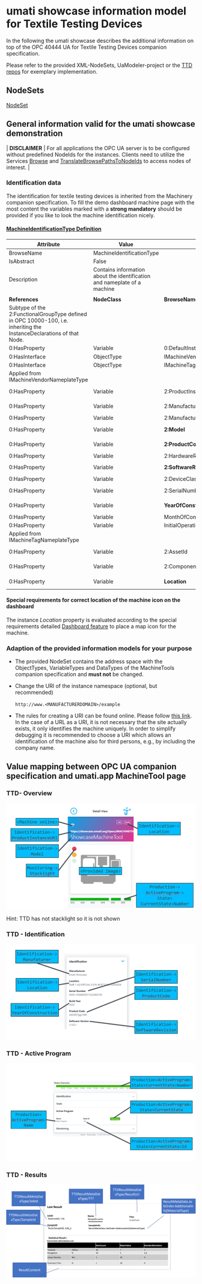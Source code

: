# umati showcase information model for Textile Testing Devices

In the following the umati showcase describes the additional information on top
of the OPC 40444 UA for Textile Testing Devices companion specification.

Please refer to the provided XML-NodeSets, UaModeler-project or the [TTD
repos](https://github.com/umati/TTD) for exemplary implementation.

## NodeSets

[NodeSet](https://github.com/OPCFoundation/UA-Nodeset/tree/latest/TTD)

## General information valid for the umati showcase demonstration

| **DISCLAIMER** | For all applications the OPC UA server is to be configured
without predefined NodeIds for the instances. Clients need to utilize the
Services [Browse](https://reference.opcfoundation.org/Core/docs/Part4/5.8.2/)
and
[TranslateBrowsePathsToNodeIds](https://reference.opcfoundation.org/Core/docs/Part4/5.8.4/)
to access nodes of interest. |

### Identification data

The identification for textile testing devices is inherited from the Machinery
companion specification. To fill the demo dashboard machine page with the most
content the variables marked with a **strong mandatory** should be provided if
you like to look the machine identification nicely.

#### [**MachineIdentificationType Definition**](https://reference.opcfoundation.org/Machinery/docs/8.6/)

| **Attribute**                                                                                                         | **Value**                                                                |                             |                 |                    |           |
| --------------------------------------------------------------------------------------------------------------------- | ------------------------------------------------------------------------ | --------------------------- | --------------- | ------------------ | --------- |
| BrowseName                                                                                                            | MachineIdentificationType                                                |                             |                 |                    |           |
| IsAbstract                                                                                                            | False                                                                    |                             |                 |                    |           |
| Description                                                                                                           | Contains information about the identification and nameplate of a machine |                             |                 |                    |           |
|                                                                                                                       |                                                                          |                             |                 |                    |           |
| **References**                                                                                                        | **NodeClass**                                                            | **BrowseName**              | **DataType**    | **TypeDefinition** | **Other** |
| Subtype of the 2:FunctionalGroupType defined in OPC 10000-100, i.e. inheriting the InstanceDeclarations of that Node. |                                                                          |                             |                 |                    |           |
| 0:HasProperty                                                                                                         | Variable                                                                 | 0:DefaultInstanceBrowseName | 0:QualifiedName | 0:PropertyType     |           |
| 0:HasInterface                                                                                                        | ObjectType                                                               | IMachineVendorNameplateType |                 |                    |           |
| 0:HasInterface                                                                                                        | ObjectType                                                               | IMachineTagNameplateType    |                 |                    |           |
| Applied from IMachineVendorNameplateType                                                                              |                                                                          |                             |                 |                    |           |
| 0:HasProperty                                                                                                         | Variable                                                                 | 2:ProductInstanceUri        | 0:String        | 0:PropertyType     | M, RO     |
| 0:HasProperty                                                                                                         | Variable                                                                 | 2:Manufacturer              | 0:LocalizedText | 0:PropertyType     | M, RO     |
| 0:HasProperty                                                                                                         | Variable                                                                 | 2:ManufacturerUri           | 0:String        | 0:PropertyType     | O, RO     |
| 0:HasProperty                                                                                                         | Variable                                                                 | **2:Model**                 | 0:LocalizedText | 0:PropertyType     | **M**, RO |
| 0:HasProperty                                                                                                         | Variable                                                                 | **2:ProductCode**           | 0:String        | 0:PropertyType     | **M**, RO |
| 0:HasProperty                                                                                                         | Variable                                                                 | 2:HardwareRevision          | 0:String        | 0:PropertyType     | O, RO     |
| 0:HasProperty                                                                                                         | Variable                                                                 | **2:SoftwareRevision**      | 0:String        | 0:PropertyType     | **M**, RO |
| 0:HasProperty                                                                                                         | Variable                                                                 | 2:DeviceClass               | 0:String        | 0:PropertyType     | O, RO     |
| 0:HasProperty                                                                                                         | Variable                                                                 | 2:SerialNumber              | 0:String        | 0:PropertyType     | M, RO     |
| 0:HasProperty                                                                                                         | Variable                                                                 | **YearOfConstruction**      | UInt16          | 0:PropertyType     | **M**, RO |
| 0:HasProperty                                                                                                         | Variable                                                                 | MonthOfConstruction         | Byte            | 0:PropertyType     | O, RO     |
| 0:HasProperty                                                                                                         | Variable                                                                 | InitialOperationDate        | DateTime        | 0:PropertyType     | O, RO     |
| Applied from IMachineTagNameplateType                                                                                 |                                                                          |                             |                 |                    |           |
| 0:HasProperty                                                                                                         | Variable                                                                 | 2:AssetId                   | 0:String        | 0:PropertyType     | O, RW     |
| 0:HasProperty                                                                                                         | Variable                                                                 | 2:ComponentName             | 0:LocalizedText | 0:PropertyType     | O, RW     |
| 0:HasProperty                                                                                                         | Variable                                                                 | **Location**                | 0:String        | 0:PropertyType     | **M**, RW |

#### Special requirements for correct location of the machine icon on the dashboard

The instance _Location_ property is evaluated according to the special
requirements detailed [Dashboard
feature](../Dashboard.md#location-of-fair-machine-and-software-icons-on-the-dashboard)
to place a map icon for the machine.

### Adaption of the provided information models for your purpose

- The provided NodeSet contains the address space with the ObjectTypes,
  VariableTypes and DataTypes of the MachineTools companion specification and
  **must not** be changed.
- Change the URI of the instance namespace (optional, but recommended)

  `http://www.<MANUFACTURERDOMAIN>/example`

- The rules for creating a URI can be found online. Please follow [this
  link](https://en.wikipedia.org/wiki/Uniform_Resource_Identifier). In the case
  of a URL as a URI, it is not necessary that the site actually exists,
  it only identifies the machine uniquely. In order to simplify debugging it is
  recommended to choose a URI which allows an identification of the machine also
  for third persons, e.g., by including the company name.

## Value mapping between OPC UA companion specification and umati.app MachineTool page

### TTD- Overview

![Overview](../img/MachineTool/MT-Overview.png "TTD Overview")

Hint: TTD has not stacklight so it is not shown

### TTD - Identification

![Identification](../img/MachineTool/MT-Identification.png "TTD Identification")

### TTD - Active Program

![ActiveProgram](../img/MachineTool/MT-ActiveProgram.png "MT ActiveProgram")

### TTD - Results

![Results](../img/TTD/ttd_Result.png "TTD Results")
